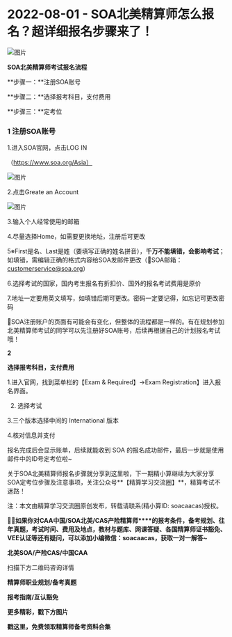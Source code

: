 # 2022-08-01 - SOA北美精算师怎么报名？超详细报名步骤来了！

![图片](https://mmbiz.qpic.cn/mmbiz_jpg/mK3FpI9af4kuz654ZnTTfSbSZVB0GCjocTz19a4QFiadkPtibQauSTy0TsJvL8IfJafUQvdR9wURArO1lzTPsXZQ/640?wx_fmt=jpeg&tp=webp&wxfrom=5&wx_lazy=1)

**SOA北美精算师考试报名流程**

**步骤一：**注册SOA账号

**步骤二：**选择报考科目，支付费用

**步骤三：**定考位

### **1** **注册SOA账号**

1.进入SOA官网，点击LOG IN

（https://www.soa.org/Asia）

![图片](https://mmbiz.qpic.cn/mmbiz_png/ZQ5icu64mWeMIujERxa0uOLWl7gumBQ64mn7B6DEzXSvN5tnEp2LleppicictpsicXnKzNTjbduiaPqapdibyJGZVA5Q/640?wx_fmt=png&tp=webp&wxfrom=5&wx_lazy=1)

2.点击Greate an Account

![图片](https://mmbiz.qpic.cn/mmbiz/ZQ5icu64mWeMGmibSc6hBmYzCrVnamy3ggXmeCPqoOUk6szgmEIUxV6wwFqdOp6aAibb7R2URCXglIv1PeHEGE5Zw/640?wx_fmt=jpeg&tp=webp&wxfrom=5&wx_lazy=1)

3.输入个人经常使用的邮箱


4.尽量选择Home，如需要更换地址，注册后可更改


5※First是名、Last是姓（要填写正确的姓名拼音），**千万不能填错，会影响考试**；如填错，需编辑正确的格式内容给SOA发邮件更改（📩SOA邮箱：customerservice@soa.org）


6.选择考试的国家，国内考生报名有折扣价、国外的报名考试费用是原价


7.地址一定要用英文填写，如填错后期可更改。密码一定要记得，如忘记可更改密码


🙋SOA注册账户的页面有可能会有变化，但整体的流程都是一样的。有在规划参加北美精算师考试的同学可以先注册好SOA账号，后续再根据自己的计划报名考试哦！


**2**

**选择报考科目，支付费用**

1.进入官网，找到菜单栏的【Exam & Required】→Exam Registration】进入报名界面。


2. 选择考试




3.三个版本选择中间的 International 版本




4.核对信息并支付



报名完成后会显示账单，后续就能收到 SOA 的报名成功邮件，最后一步就是使用邮件中的ID号定考位啦~

关于SOA北美精算师报名步骤就分享到这里啦，下一期精小算继续为大家分享SOA定考位步骤及注意事项，关注公众号**【精算学习交流圈】**，精算考试不迷路！

注：本文由精算学习交流圈原创发布，转载请联系(精小算ID: soacaacas)授权。

**💁‍♀️如果你对****CAA****中国/SOA北美/CAS产险精算师****的报考条件，备考规划、往年真题，考试时间、费用及地点，教材与题库、网课答疑、各国精算师证书豁免、VEE认证等还有疑问，可以添加小编微信：****soacaacas****，获取一对一解答~**

**北美SOA/产险CAS/中国CAA**

扫描下方二维码咨询详情


**精算师职业规划/备考真题**

**报考指南/互认豁免**

**更多精彩，戳下方图片**


[](http://mp.weixin.qq.com/s?__biz=Mzg5ODgxNDE0NQ==&mid=2247483716&idx=1&sn=e1df2885756e4f4a72d0567ffa4690bb&chksm=c05d98eaf72a11fca6a29c8eb62754a0b92898373d1de868332308fafe026d4c456fc0f4653f&scene=21#wechat_redirect)

[](http://mp.weixin.qq.com/s?__biz=Mzg5ODgxNDE0NQ==&mid=2247484036&idx=1&sn=9bfce993ba0c830ec1e4b39b6716dd12&chksm=c05d9b2af72a123ccbaf001cc3fc565750743273fa0647a136e7593c7e21d55402af0fed5006&scene=21#wechat_redirect)

[](http://mp.weixin.qq.com/s?__biz=Mzg5ODgxNDE0NQ==&mid=2247484305&idx=1&sn=faae400b6a109a99b390d9cf3b2e4c29&chksm=c05d9a3ff72a1329c36d211fdd502501b728c1692d079cf95ee41fd0269002f7c72cffff1ad0&scene=21#wechat_redirect)


**戳这里，免费领取精算师备考资料合集**